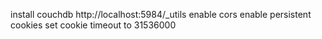 install couchdb
http://localhost:5984/_utils
enable cors
enable persistent cookies
set cookie timeout to 31536000